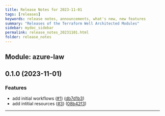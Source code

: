 ```yaml
---
title: Release Notes for 2023-11-01
tags: [releases]
keywords: release notes, announcements, what's new, new features
summary: "Releases of the Terraform Well Architected Modules"
sidebar: mydoc_sidebar
permalink: release_notes_20231101.html
folder: release_notes
---
```


## Module: azure-law
## 0.1.0 (2023-11-01)


### Features

* add initial workflows ([#1](https://github.com/CloudNationHQ/terraform-azure-law/releases/tag/v0.1.0)) ([db7d1b3](https://github.com/CloudNationHQ/terraform-azure-law/commit/db7d1b33f404a1d0fe1bf348af105a17bf16824d))
* add intitial resources ([#3](https://github.com/CloudNationHQ/terraform-azure-law/issues/3)) ([08b42f3](https://github.com/CloudNationHQ/terraform-azure-law/commit/08b42f3546654602c9495801d8884e19c20e833a))

---

